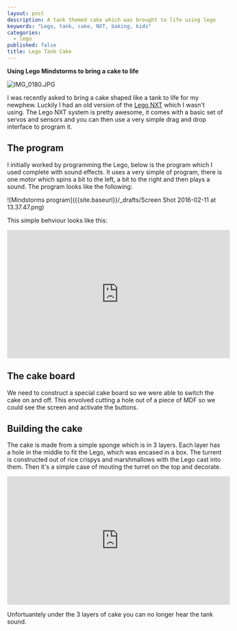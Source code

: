 ```yaml
---
layout: post
description: A tank themed cake which was brought to life using lego
keywords: "Lego, tank, cake, NXT, baking, kids"
categories: 
  - lego
published: false
title: Lego Tank Cake
---
```



**Using Lego Mindstorms to bring a cake to life**

![IMG_0180.JPG]({{site.baseurl}}/_drafts/IMG_0180.JPG)

I was recently asked to bring a cake shaped like a tank to life for my newphew. Luckily I had an old version of the [Lego NXT](http://www.amazon.co.uk/gp/product/B00BMKLVJ6/ref=as_li_tl?ie=UTF8&camp=1634&creative=19450&creativeASIN=B00BMKLVJ6&linkCode=as2&tag=dtsn-21) which I wasn't using. The Lego NXT system is pretty awesome, it comes with a basic set of servos and sensors and you can then use a very simple drag and drop interface to program it.

## The program
I initially worked by programming the Lego, below is the program which I used complete with sound effects. It uses a very simple of program, there is one motor which spins a bit to the left, a bit to the right and then plays a sound. The program looks like the following:

![Mindstorms program]({{site.baseurl}}/_drafts/Screen Shot 2016-02-11 at 13.37.47.png)

This simple behviour looks like this:

<iframe width="520" height="300" src="https://www.youtube.com/embed/t_3O9F7QgKw" frameborder="0" allowfullscreen></iframe>

## The cake board
We need to construct a special cake board so we were able to switch the cake on and off. This envolved cutting a hole out of a piece of MDF so we could see the screen and activate the buttons.

## Building the cake
The cake is made from a simple sponge which is in 3 layers. Each layer has a hole in the middle to fit the Lego, which was encased in a box. The turrent is constructed out of rice crispys and marshmallows with the Lego cast into them. Then it's a simple case of mouting the turret on the top and decorate.

<iframe width="520" height="300" src="https://www.youtube.com/embed/iDYl96lMhKU" frameborder="0" allowfullscreen></iframe>

Unfortuantely under the 3 layers of cake you can no longer hear the tank sound.

